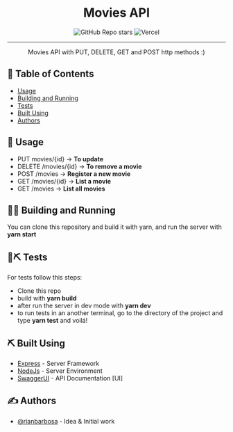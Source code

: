 <h1 align="center">Movies API</h1>

<div align="center">

  ![GitHub Repo stars](https://img.shields.io/github/stars/riannbarbosa/moviesAPI?style=for-the-badge)
  ![Vercel](http://therealsujitk-vercel-badge.vercel.app/?app=therealsujitk-vercel-badge&style=for-the-badge&logo=false)

</div>

---

<p align="center"> Movies API with PUT, DELETE, GET and POST http methods :) 
    <br> 
</p>

## 📝 Table of Contents

- [Usage](#usage)
- [Building and Running](#bar)
- [Tests](#tests)
- [Built Using](#built_using)
- [Authors](#authors)


## 🎈 Usage <a name="usage"></a>
- PUT movies/{id} → **To update**
- DELETE /movies/{id} -> **To remove a movie**
- POST /movies → **Register a new movie**
- GET /movies/{id}  → **List a movie**
- GET /movies → **List all movies** 

## 🎈🎈 Building and Running <a name="bar"></a>
You can clone this repository and build it with yarn, and run the server with **yarn start**

## 🎈⛏️ Tests <a name="tests"></a>
For tests follow this steps:
- Clone this repo
- build with **yarn build** 
- after run the server in dev mode with **yarn dev**
- to run tests in an another terminal, go to the directory of the project and type **yarn test** and voilá!

## ⛏️ Built Using <a name = "built_using"></a>
- [Express](https://expressjs.com/) - Server Framework
- [NodeJs](https://nodejs.org/en/) - Server Environment
- [SwaggerUI](https://swagger.io/) - API Documentation [UI]

## ✍️ Authors <a name = "authors"></a>
- [@rianbarbosa](https://github.com/riannbarbosa) - Idea & Initial work
